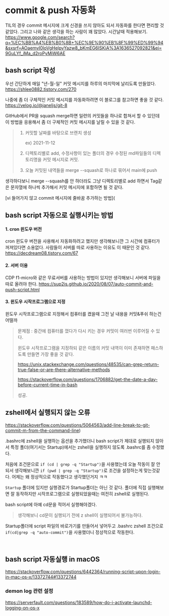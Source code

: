 # commit & push 자동화

TIL의 경우 commit 메시지에 크게 신경을 쓰지 않아도 되서 자동화를 한다면 편리할 것 같았다. 그리고 나와 같은 생각을 하는 사람이 꽤 많았다. 시간날때 적용해보기. https://www.google.com/search?q=%EC%BB%A4%EB%B0%8B+%EC%9E%90%EB%8F%99%ED%99%94&sxsrf=AOaemvI0loVgHelpvYazw8_bKmEG6ISKiA%3A1636527092821&ei=9GuLYf_iMa_d2roPyMiW6AE



## bash script 작성

우선 간단하게 매일 "년-월-일" 커밋 메시지를 하루의 마지막에 날리도록 만들었다. https://shlee0882.tistory.com/270

나중에 좀 더 구체적인 커밋 메시지를 자동화하려면 이 블로그를 참고하면 좋을 것 같다. https://velog.io/@janeljs/git-8

GitHub에서 PR을 squash merge하면 일련의 커밋들을 하나로 합쳐서 할 수 있던데 이 방법을 응용해서 좀 더 구체적인 커밋 메시지를 날릴 수 있을 것 같다.

> 1. 커밋할 날짜를 바탕으로 브랜치 생성
>
>    ex) 2021-11-12
>
> 2. 디렉토리별로 add, 수정사항이 있는 폴더의 경우 수정된 md파일들의 디렉토리명을 커밋 메시지로 커밋.
>
> 3. 오늘 커밋된 내역들을 merge --squash로 하나로 묶어서 main에 push

생각하다보니 merge --squash를 안 하더라도 그냥 디렉토리별로 add 하면서 Tag같은 문자열에 하나씩 추가해서 커밋 메시지에 포함하면 될 것 같다.

[vi 들어가지 않고 commit 메시지에 줄바꿈 추가하는 방법](



## bash script 자동으로 실행시키는 방법

#### 1. cron 윈도우 버전

cron 윈도우 버전을 사용해서 자동화하려고 했지만 생각해보니깐 그 시간에 컴퓨터가 꺼져있다면 소용없다. 사람들이 서버를 따로 사용하는 이유도 이 때문인 것 같다. https://decdream08.tistory.com/67

#### 2. 서버 이용

CDP f1-micro와 같은 무료서버를 사용하는 방법이 있지만 생각해보니 서버에 파일을 따로 올려야 한다. https://sup2is.github.io/2020/08/07/auto-commit-and-push-script.html

#### 3. 윈도우 시작프로그램으로 지정

윈도우 시작프로그램으로 지정해서 컴퓨터를 켰을때 그전 날 내용을 커밋&푸쉬 하는건 어떨까

> 문제점 : 중간에 컴퓨터를 껐다가 다시 키는 경우 커밋이 여러번 이루어질 수 있다.
>
> 윈도우 시작프로그램을 지정하되 같은 이름의 커밋 내역이 이미 존재하면 패스하도록 만들면 가장 좋을 것 같다.
>
> https://unix.stackexchange.com/questions/48535/can-grep-return-true-false-or-are-there-alternative-methods
>
> https://stackoverflow.com/questions/1706882/get-the-date-a-day-before-current-time-in-bash
>
> 성공.



## zshell에서 실행되지 않는 오류

https://stackoverflow.com/questions/5064563/add-line-break-to-git-commit-m-from-the-command-line)

.bashrc에 zshell을 실행하는 옵션을 추가했더니 bash script가 제대로 실행되지 않아서 특정 폴더(여기서는 Startup)에서는 zshell을 실행하지 않도록 .bashrc를 좀 수정했다.

처음에 조건문으로 `if (cd | grep -q "Startup")`을 사용했는데 오늘 작동이 잘 안되서 생각해보니깐 `if (pwd | grep -q "Startup")`로 조건을 설정하는게 맞는것같다. 어제는 왜 정상적으로 작동했다고 생각했던거지 ㅋㅋ

`Startup` 폴더에 있지만 실행경로가 Startup폴더는 아닌 것 같다. 폴더에 직접 실행해보면 잘 동작하지만 시작프로그램으로 실행되었을때는 여전히 zshell로 실행된다.

bash script에 아예 cd문을 적어서 실행해야겠다.

> 생각해보니 cd문이 실행되기 전에 z shell이 실행되어서 불가능하다.

Startup폴더에 script 파일의 바로가기를 만들어서 넣어두고 .bashrc zshell 조건으로 `if(cd|grep -q "auto-commit")`을 사용했더니 정상적으로 작동한다.

<br>

## bash script 자동실행 in macOS

https://stackoverflow.com/questions/6442364/running-script-upon-login-in-mac-os-x/13372744#13372744

### demon log 관련 설정

https://serverfault.com/questions/183589/how-do-i-activate-launchd-logging-on-os-x